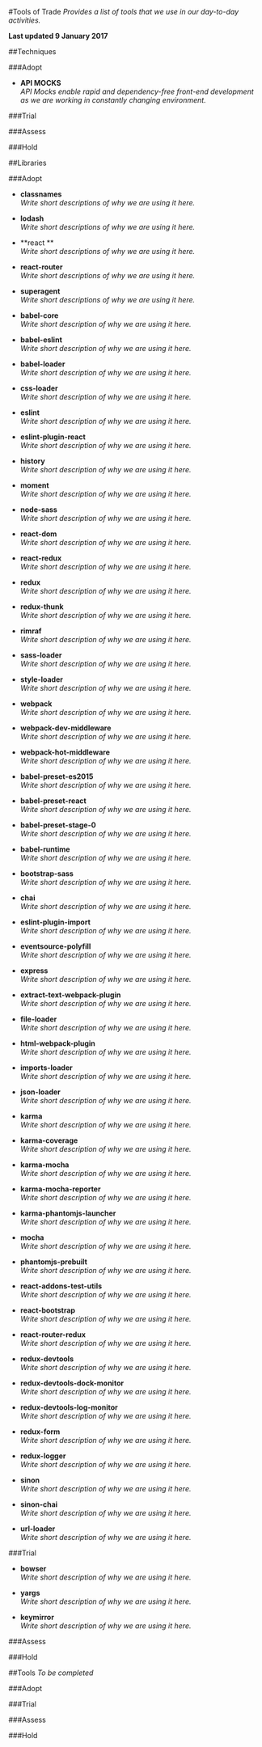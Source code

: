#Tools of Trade
_Provides a list of tools that we use in our day-to-day activities._

**Last updated 9 January 2017**

##Techniques

###Adopt
* **API MOCKS**  
_API Mocks enable rapid and dependency-free front-end development as we are working in constantly changing environment._

###Trial

###Assess

###Hold


##Libraries

###Adopt

* **classnames**  
_Write short descriptions of why we are using it here._

* **lodash**  
_Write short descriptions of why we are using it here._

* **react  **  
_Write short descriptions of why we are using it here._

* **react-router**  
_Write short descriptions of why we are using it here._

* **superagent**  
_Write short descriptions of why we are using it here._

* **babel-core**  
_Write short description of why we are using it here._

* **babel-eslint**  
_Write short description of why we are using it here._

* **babel-loader**  
_Write short description of why we are using it here._

* **css-loader**  
_Write short description of why we are using it here._

* **eslint**  
_Write short description of why we are using it here._

* **eslint-plugin-react**  
_Write short description of why we are using it here._

* **history**  
_Write short description of why we are using it here._

* **moment**  
_Write short description of why we are using it here._

* **node-sass**  
_Write short description of why we are using it here._

* **react-dom**  
_Write short description of why we are using it here._

* **react-redux**  
_Write short description of why we are using it here._

* **redux**  
_Write short description of why we are using it here._

* **redux-thunk**  
_Write short description of why we are using it here._

* **rimraf**  
_Write short description of why we are using it here._

* **sass-loader**  
_Write short description of why we are using it here._

* **style-loader**  
_Write short description of why we are using it here._

* **webpack**  
_Write short description of why we are using it here._

* **webpack-dev-middleware**  
_Write short description of why we are using it here._

* **webpack-hot-middleware**  
_Write short description of why we are using it here._

* **babel-preset-es2015**  
_Write short description of why we are using it here._

* **babel-preset-react**  
_Write short description of why we are using it here._

* **babel-preset-stage-0**  
_Write short description of why we are using it here._

* **babel-runtime**  
_Write short description of why we are using it here._

* **bootstrap-sass**  
_Write short description of why we are using it here._

* **chai**  
_Write short description of why we are using it here._

* **eslint-plugin-import**  
_Write short description of why we are using it here._

* **eventsource-polyfill**  
_Write short description of why we are using it here._

* **express**  
_Write short description of why we are using it here._

* **extract-text-webpack-plugin**  
_Write short description of why we are using it here._

* **file-loader**  
_Write short description of why we are using it here._

* **html-webpack-plugin**  
_Write short description of why we are using it here._

* **imports-loader**  
_Write short description of why we are using it here._

* **json-loader**  
_Write short description of why we are using it here._

* **karma**  
_Write short description of why we are using it here._

* **karma-coverage**  
_Write short description of why we are using it here._

* **karma-mocha**  
_Write short description of why we are using it here._

* **karma-mocha-reporter**  
_Write short description of why we are using it here._

* **karma-phantomjs-launcher**  
_Write short description of why we are using it here._

* **mocha**  
_Write short description of why we are using it here._

* **phantomjs-prebuilt**  
_Write short description of why we are using it here._

* **react-addons-test-utils**  
_Write short description of why we are using it here._

* **react-bootstrap**  
_Write short description of why we are using it here._

* **react-router-redux**  
_Write short description of why we are using it here._

* **redux-devtools**  
_Write short description of why we are using it here._

* **redux-devtools-dock-monitor**  
_Write short description of why we are using it here._

* **redux-devtools-log-monitor**  
_Write short description of why we are using it here._

* **redux-form**  
_Write short description of why we are using it here._

* **redux-logger**  
_Write short description of why we are using it here._

* **sinon**  
_Write short description of why we are using it here._

* **sinon-chai**  
_Write short description of why we are using it here._

* **url-loader**  
_Write short description of why we are using it here._


###Trial
* **bowser**  
_Write short description of why we are using it here._

* **yargs**  
_Write short description of why we are using it here._

* **keymirror**  
_Write short description of why we are using it here._

###Assess


###Hold

##Tools
_To be completed_

###Adopt

###Trial


###Assess


###Hold
